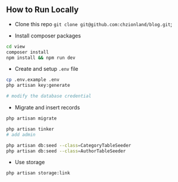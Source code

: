 ## How to Run Locally

- Clone this repo `git clone git@github.com:chzionland/blog.git`;

- Install composer packages

```bash
cd view
composer install
npm install && npm run dev
```

- Create and setup `.env` file

```bash
cp .env.example .env
php artisan key:generate

# modify the database credential
```

- Migrate and insert records

```bash
php artisan migrate
```

```bash
php artisan tinker
# add admin
```

```bash
php artisan db:seed --class=CategoryTableSeeder
php artisan db:seed --class=AuthorTableSeeder
```

- Use storage

```bash
php artisan storage:link
```
